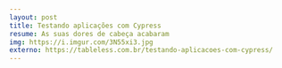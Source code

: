 ```yaml
---
layout: post
title: Testando aplicações com Cypress
resume: As suas dores de cabeça acabaram
img: https://i.imgur.com/3N55xi3.jpg
externo: https://tableless.com.br/testando-aplicacoes-com-cypress/
---
```

